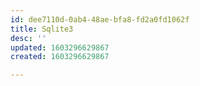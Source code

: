 ```yaml
---
id: dee7110d-0ab4-48ae-bfa8-fd2a0fd1062f
title: Sqlite3
desc: ''
updated: 1603296629867
created: 1603296629867

---
```


